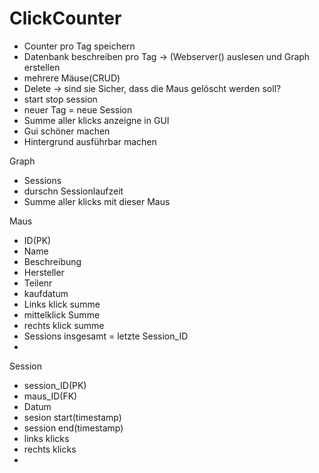 # ClickCounter

- Counter pro Tag speichern
- Datenbank beschreiben pro Tag -> (Webserver() auslesen und Graph erstellen
- mehrere Mäuse(CRUD) 
- Delete -> sind sie Sicher, dass die Maus gelöscht werden soll?
- start stop session
- neuer Tag = neue Session
- Summe aller klicks anzeigne in GUI
- Gui schöner machen
- Hintergrund ausführbar machen

Graph
- Sessions
- durschn Sessionlaufzeit
- Summe aller klicks mit dieser Maus

Maus
- ID(PK)
- Name
- Beschreibung
- Hersteller
- Teilenr
- kaufdatum
- Links klick summe
- mittelklick Summe
- rechts klick summe
- Sessions insgesamt = letzte Session_ID
- 
Session
- session_ID(PK)
- maus_ID(FK)
- Datum
- sesion start(timestamp) 
- session end(timestamp)
- links klicks
- rechts klicks
- 